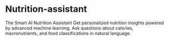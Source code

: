 # Nutrition-assistant
The Smart AI Nutrition Assistant Get personalized nutrition insights powered by advanced machine learning. Ask questions about calories, macronutrients, and food classifications in natural language.
